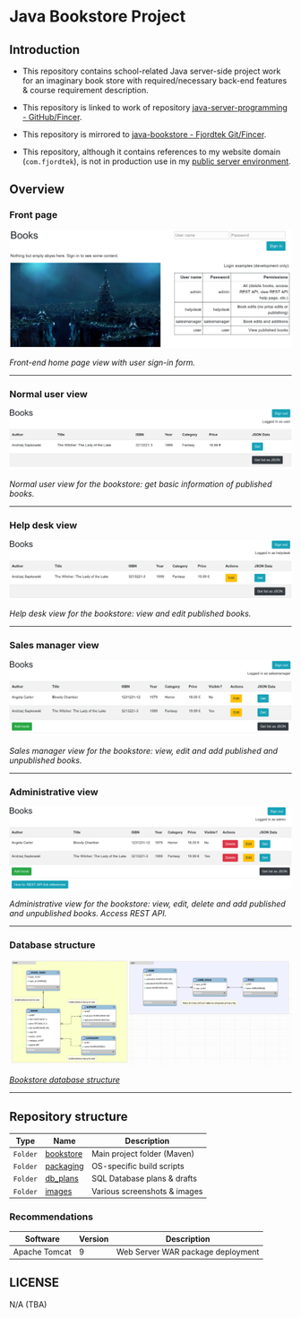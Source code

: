 # Java Bookstore Project

## Introduction

- This repository contains school-related Java server-side project work for an imaginary book store with required/necessary back-end features & course requirement description.

- This repository is linked to work of repository [java-server-programming - GitHub/Fincer](https://github.com/Fincer/java-server-programming).

- This repository is mirrored to [java-bookstore - Fjordtek Git/Fincer](https://fjordtek.com/git/Fincer/java-bookstore).

- This repository, although it contains references to my website domain (`com.fjordtek`), is not in production use in my [public server environment](https://fjordtek.com).

## Overview

### Front page

![](images/page_home.png)

_Front-end home page view with user sign-in form._

------------------------------

### Normal user view

![](images/page_user_front.png)

_Normal user view for the bookstore: get basic information of published books._

------------------------------

### Help desk view

![](images/page_helpdesk_front.png)

_Help desk view for the bookstore: view and edit published books._

------------------------------

### Sales manager view

![](images/page_salesmanager_front.png)

_Sales manager view for the bookstore: view, edit and add published and unpublished books._

------------------------------

### Administrative view

![](images/page_admin_front.png)

_Administrative view for the bookstore: view, edit, delete and add published and unpublished books. Access REST API._

------------------------------

### Database structure

![](images/db_structure.png)

_[Bookstore database structure](db_plans/bookstore-model.mwb)_

------------------------------

## Repository structure


| **Type** |        **Name**         |        **Description**       |
|----------|-------------------------|------------------------------|
| `Folder` | [bookstore](bookstore)  |  Main project folder (Maven) |
| `Folder` | [packaging](packaging)  |  OS-specific build scripts   |
| `Folder` |  [db_plans](db_plans)   |  SQL Database plans & drafts |
| `Folder` |    [images](images)     | Various screenshots & images |

### Recommendations

| **Software**  | **Version** |          **Description**          |
|---------------|-------------|-----------------------------------|
| Apache Tomcat |           9 | Web Server WAR package deployment |

## LICENSE

N/A (TBA)
